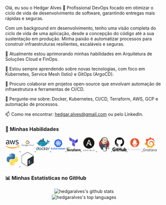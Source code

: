 Olá, eu sou o Hedgar Alves 👋
Profissional DevOps focado em otimizar o ciclo de vida de desenvolvimento de software, garantindo entregas mais rápidas e seguras.

Com um background em desenvolvimento, tenho uma visão completa do ciclo de vida de uma aplicação, desde a concepção do código até a sua sustentação em produção. Minha paixão é automatizar processos para construir infraestruturas resilientes, escaláveis e seguras.

🔭 Atualmente estou aprimorando minhas habilidades em Arquitetura de Soluções Cloud e FinOps.

🌱 Estou sempre aprendendo sobre novas tecnologias, com foco em Kubernetes, Service Mesh (Istio) e GitOps (ArgoCD).

👯 Procuro colaborar em projetos open-source que envolvam automação de infraestrutura e ferramentas de CI/CD.

💬 Pergunte-me sobre: Docker, Kubernetes, CI/CD, Terraform, AWS, GCP e automação de processos.

📫 Como me encontrar: hedgar.alves@gmail.com ou pelo LinkedIn.

### 🚀 Minhas Habilidades

<p align="left"> 
  <a href="https://aws.amazon.com" target="_blank" rel="noreferrer"> <img src="https://raw.githubusercontent.com/devicons/devicon/master/icons/amazonwebservices/amazonwebservices-original-wordmark.svg" alt="aws" width="45" height="45"/> </a> 
  <a href="https://cloud.google.com/" target="_blank" rel="noreferrer"> <img src="https://raw.githubusercontent.com/devicons/devicon/master/icons/googlecloud/googlecloud-original-wordmark.svg" alt="gcp" width="45" height="45"/> </a> 
  <a href="https://www.docker.com/" target="_blank" rel="noreferrer"> <img src="https://raw.githubusercontent.com/devicons/devicon/master/icons/docker/docker-original-wordmark.svg" alt="docker" width="45" height="45"/> </a> 
  <a href="https://kubernetes.io" target="_blank" rel="noreferrer"> <img src="https://raw.githubusercontent.com/devicons/devicon/master/icons/kubernetes/kubernetes-plain-wordmark.svg" alt="kubernetes" width="45" height="45"/> </a> 
  <a href="https://www.terraform.io/" target="_blank" rel="noreferrer"> <img src="https://raw.githubusercontent.com/devicons/devicon/master/icons/terraform/terraform-original-wordmark.svg" alt="terraform" width="45" height="45"/> </a> 
  <a href="https://www.ansible.com/" target="_blank" rel="noreferrer"> <img src="https://raw.githubusercontent.com/devicons/devicon/master/icons/ansible/ansible-original-wordmark.svg" alt="ansible" width="45" height="45"/> </a> 
  <a href="https://www.jenkins.io" target="_blank" rel="noreferrer"> <img src="https://raw.githubusercontent.com/devicons/devicon/master/icons/jenkins/jenkins-original.svg" alt="jenkins" width="45" height="45"/> </a> 
  <a href="https://github.com/features/actions" target="_blank" rel="noreferrer"> <img src="https://raw.githubusercontent.com/devicons/devicon/master/icons/github/github-original-wordmark.svg" alt="github actions" width="45" height="45"/> </a> 
  <a href="https://prometheus.io/" target="_blank" rel="noreferrer"> <img src="https://raw.githubusercontent.com/devicons/devicon/master/icons/prometheus/prometheus-original-wordmark.svg" alt="prometheus" width="45" height="45"/> </a> 
  <a href="https://grafana.com/" target="_blank" rel="noreferrer"> <img src="https://raw.githubusercontent.com/devicons/devicon/master/icons/grafana/grafana-original-wordmark.svg" alt="grafana" width="45" height="45"/> </a> 
  <a href="https://www.python.org" target="_blank" rel="noreferrer"> <img src="https://raw.githubusercontent.com/devicons/devicon/master/icons/python/python-original.svg" alt="python" width="45" height="45"/> </a> 
  <a href="https://www.gnu.org/software/bash/" target="_blank" rel="noreferrer"> <img src="https://raw.githubusercontent.com/devicons/devicon/master/icons/bash/bash-original.svg" alt="bash" width="45" height="45"/> </a> 
</p>

### 📊 Minhas Estatísticas no GitHub

<p align="center">
  <img align="center" src="https://github-readme-stats.vercel.app/api?username=hedgaralves&show_icons=true&theme=dracula&include_all_commits=true&count_private=true" alt="hedgaralves's github stats"/>
  <br/>
  <img align="center" src="https://github-readme-stats.vercel.app/api/top-langs/?username=hedgaralves&layout=compact&langs_count=7&theme=dracula" alt="hedgaralves's top languages"/>
</p>


